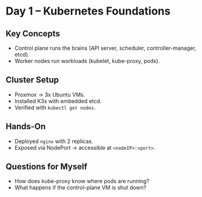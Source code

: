 # Day 1 – Kubernetes Foundations

## Key Concepts
- Control plane runs the brains (API server, scheduler, controller-manager, etcd).
- Worker nodes run workloads (kubelet, kube-proxy, pods).

## Cluster Setup
- Proxmox → 3x Ubuntu VMs.
- Installed K3s with embedded etcd.
- Verified with `kubectl get nodes`.

## Hands-On
- Deployed `nginx` with 2 replicas.
- Exposed via NodePort → accessible at `<nodeIP>:<port>`.

## Questions for Myself
- How does kube-proxy know where pods are running?
- What happens if the control-plane VM is shut down?
